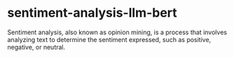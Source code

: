# sentiment-analysis-llm-bert
Sentiment analysis, also known as opinion mining, is a process that involves analyzing text to determine the sentiment expressed, such as positive, negative, or neutral.

